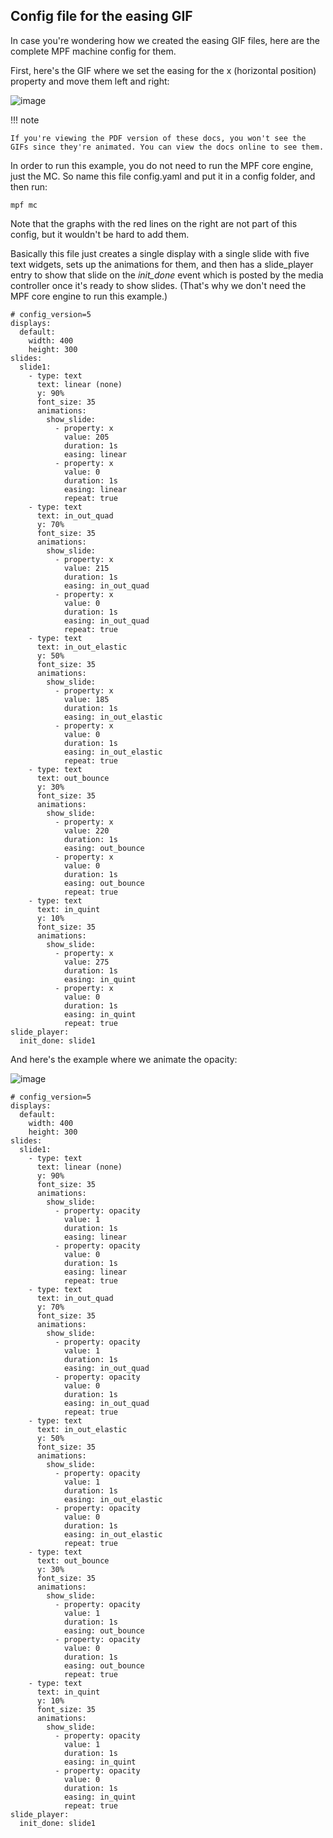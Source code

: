 ---
---

## Config file for the easing GIF

In case you're wondering how we created the easing GIF files, here are
the complete MPF machine config for them.

First, here's the GIF where we set the easing for the x (horizontal
position) property and move them left and right:

![image](/displays/images/easing.gif)

!!! note

    If you're viewing the PDF version of these docs, you won't see the
    GIFs since they're animated. You can view the docs online to see them.

In order to run this example, you do not need to run the MPF core
engine, just the MC. So name this file config.yaml and put it in a
config folder, and then run:

    mpf mc

Note that the graphs with the red lines on the right are not part of
this config, but it wouldn't be hard to add them.

Basically this file just creates a single display with a single slide
with five text widgets, sets up the animations for them, and then has a
slide_player entry to show that slide on the *init_done* event which is
posted by the media controller once it's ready to show slides. (That's
why we don't need the MPF core engine to run this example.)

``` mpf-mc-config
# config_version=5
displays:
  default:
    width: 400
    height: 300
slides:
  slide1:
    - type: text
      text: linear (none)
      y: 90%
      font_size: 35
      animations:
        show_slide:
          - property: x
            value: 205
            duration: 1s
            easing: linear
          - property: x
            value: 0
            duration: 1s
            easing: linear
            repeat: true
    - type: text
      text: in_out_quad
      y: 70%
      font_size: 35
      animations:
        show_slide:
          - property: x
            value: 215
            duration: 1s
            easing: in_out_quad
          - property: x
            value: 0
            duration: 1s
            easing: in_out_quad
            repeat: true
    - type: text
      text: in_out_elastic
      y: 50%
      font_size: 35
      animations:
        show_slide:
          - property: x
            value: 185
            duration: 1s
            easing: in_out_elastic
          - property: x
            value: 0
            duration: 1s
            easing: in_out_elastic
            repeat: true
    - type: text
      text: out_bounce
      y: 30%
      font_size: 35
      animations:
        show_slide:
          - property: x
            value: 220
            duration: 1s
            easing: out_bounce
          - property: x
            value: 0
            duration: 1s
            easing: out_bounce
            repeat: true
    - type: text
      text: in_quint
      y: 10%
      font_size: 35
      animations:
        show_slide:
          - property: x
            value: 275
            duration: 1s
            easing: in_quint
          - property: x
            value: 0
            duration: 1s
            easing: in_quint
            repeat: true
slide_player:
  init_done: slide1
```

And here's the example where we animate the opacity:

![image](/displays/images/easing_opacity.gif)

``` mpf-mc-config
# config_version=5
displays:
  default:
    width: 400
    height: 300
slides:
  slide1:
    - type: text
      text: linear (none)
      y: 90%
      font_size: 35
      animations:
        show_slide:
          - property: opacity
            value: 1
            duration: 1s
            easing: linear
          - property: opacity
            value: 0
            duration: 1s
            easing: linear
            repeat: true
    - type: text
      text: in_out_quad
      y: 70%
      font_size: 35
      animations:
        show_slide:
          - property: opacity
            value: 1
            duration: 1s
            easing: in_out_quad
          - property: opacity
            value: 0
            duration: 1s
            easing: in_out_quad
            repeat: true
    - type: text
      text: in_out_elastic
      y: 50%
      font_size: 35
      animations:
        show_slide:
          - property: opacity
            value: 1
            duration: 1s
            easing: in_out_elastic
          - property: opacity
            value: 0
            duration: 1s
            easing: in_out_elastic
            repeat: true
    - type: text
      text: out_bounce
      y: 30%
      font_size: 35
      animations:
        show_slide:
          - property: opacity
            value: 1
            duration: 1s
            easing: out_bounce
          - property: opacity
            value: 0
            duration: 1s
            easing: out_bounce
            repeat: true
    - type: text
      text: in_quint
      y: 10%
      font_size: 35
      animations:
        show_slide:
          - property: opacity
            value: 1
            duration: 1s
            easing: in_quint
          - property: opacity
            value: 0
            duration: 1s
            easing: in_quint
            repeat: true
slide_player:
  init_done: slide1
```
